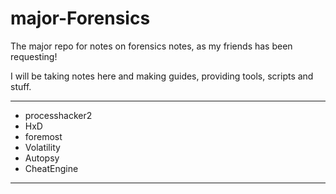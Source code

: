 # major-Forensics
The major repo for notes on forensics notes, as my friends has been requesting!

I will be taking notes here and making guides, providing tools, scripts and stuff.

---
- processhacker2
- HxD
- foremost
- Volatility
- Autopsy
- CheatEngine

---



